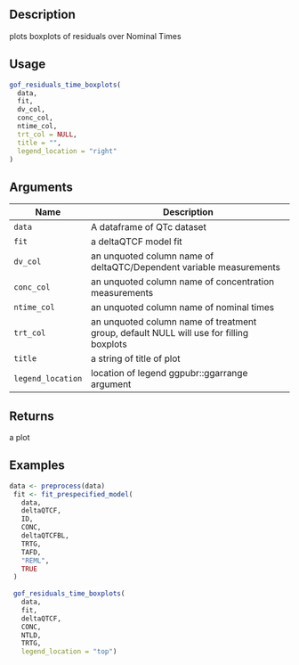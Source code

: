 ## Description

plots boxplots of residuals over Nominal Times

## Usage

```r
gof_residuals_time_boxplots(
  data,
  fit,
  dv_col,
  conc_col,
  ntime_col,
  trt_col = NULL,
  title = "",
  legend_location = "right"
)
```

## Arguments

| Name | Description |
|------|-------------|
| `data` | A dataframe of QTc dataset |
| `fit` | a deltaQTCF model fit |
| `dv_col` | an unquoted column name of deltaQTC/Dependent variable measurements |
| `conc_col` | an unquoted column name of concentration measurements |
| `ntime_col` | an unquoted column name of nominal times |
| `trt_col` | an unquoted column name of treatment group, default NULL will use for filling boxplots |
| `title` | a string of title of plot |
| `legend_location` | location of legend ggpubr::ggarrange argument |

## Returns

a plot

## Examples

```r
data <- preprocess(data)
 fit <- fit_prespecified_model(
   data,
   deltaQTCF,
   ID,
   CONC,
   deltaQTCFBL,
   TRTG,
   TAFD,
   "REML",
   TRUE
 )
 
 gof_residuals_time_boxplots(
   data,
   fit,
   deltaQTCF,
   CONC,
   NTLD,
   TRTG,
   legend_location = "top")
```


